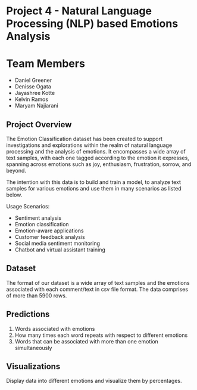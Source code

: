 # Project 4 - Natural Language Processing (NLP) based Emotions Analysis 

# Team Members
* Daniel Greener
* Denisse Ogata
* Jayashree Kotte
* Kelvin Ramos
* Maryam Najiarani

## Project Overview
The Emotion Classification dataset has been created to support investigations and explorations within the realm of natural language processing and the analysis of emotions. It encompasses a wide array of text samples, with each one tagged according to the emotion it expresses, spanning across emotions such as joy, enthusiasm, frustration, sorrow, and beyond.

The intention with this data is to build and train a model, to analyze text samples for various emotions and use them in many scenarios as listed below.

Usage Scenarios:
* Sentiment analysis
* Emotion classification
* Emotion-aware applications
* Customer feedback analysis
* Social media sentiment monitoring
* Chatbot and virtual assistant training

## Dataset 
The format of our dataset is a wide array of text samples and the emotions associated with each comment/text in csv file format. The data comprises of more than 5900 rows.

## Predictions 
1. Words associated with emotions 
2. How many times each word repeats with respect to different emotions
3. Words that can be associated with more than one emotion simultaneously

## Visualizations
Display data into different emotions and visualize them by percentages.
